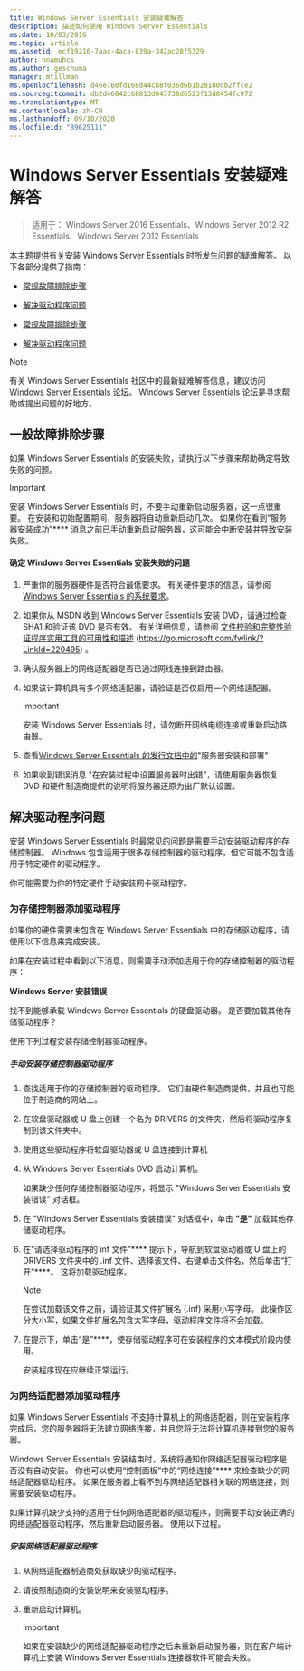 ```yaml
---
title: Windows Server Essentials 安装疑难解答
description: 描述如何使用 Windows Server Essentials
ms.date: 10/03/2016
ms.topic: article
ms.assetid: ecf19216-7aac-4aca-839a-342ac28f5329
author: nnamuhcs
ms.author: geschuma
manager: mtillman
ms.openlocfilehash: d46e760fd168d44cb8f036d6b1b28180db2ffce2
ms.sourcegitcommit: db2d46842c68813d043738d6523f13d8454fc972
ms.translationtype: MT
ms.contentlocale: zh-CN
ms.lasthandoff: 09/10/2020
ms.locfileid: "89625111"
---
```

# <a name="troubleshoot-windows-server-essentials-installation"></a>Windows Server Essentials 安装疑难解答

>适用于： Windows Server 2016 Essentials、Windows Server 2012 R2 Essentials、Windows Server 2012 Essentials

本主题提供有关安装 Windows Server Essentials 时所发生问题的疑难解答。 以下各部分提供了指南：


-   [常规故障排除步骤](Troubleshoot-Windows-Server-Essentials-installation.md#BKMK_GeneralTroubleshootingSteps)

-   [解决驱动程序问题](Troubleshoot-Windows-Server-Essentials-installation.md#BKMK_TroubleshootDrivers)

-   [常规故障排除步骤](Troubleshoot-Windows-Server-Essentials-installation.md#BKMK_GeneralTroubleshootingSteps)

-   [解决驱动程序问题](Troubleshoot-Windows-Server-Essentials-installation.md#BKMK_TroubleshootDrivers)


> [!NOTE]
>  有关 Windows Server Essentials 社区中的最新疑难解答信息，建议访问 [Windows Server Essentials 论坛](/answers/topics/windows-server-essentials.html/threads)。 Windows Server Essentials 论坛是寻求帮助或提出问题的好地方。

##  <a name="general-troubleshooting-steps"></a><a name="BKMK_GeneralTroubleshootingSteps"></a> 一般故障排除步骤
 如果 Windows Server Essentials 的安装失败，请执行以下步骤来帮助确定导致失败的问题。

> [!IMPORTANT]
>  安装 Windows Server Essentials 时，不要手动重新启动服务器，这一点很重要。 在安装和初始配置期间，服务器将自动重新启动几次。 如果你在看到“服务器安装成功”**** 消息之前已手动重新启动服务器，这可能会中断安装并导致安装失败。

#### <a name="to-identify-issues-in-a-failed-installation-of-windows-server-essentials"></a>确定 Windows Server Essentials 安装失败的问题

1.  严重你的服务器硬件是否符合最低要求。 有关硬件要求的信息，请参阅 [Windows Server Essentials 的系统要求](../get-started/system-requirements.md)。

2.  如果你从 MSDN 收到 Windows Server Essentials 安装 DVD，请通过检查 SHA1 和验证该 DVD 是否有效。 有关详细信息，请参阅 [文件校验和完整性验证程序实用工具的可用性和描述](https://go.microsoft.com/fwlink/?LinkId=220495) (https://go.microsoft.com/fwlink/?LinkId=220495) 。

3.  确认服务器上的网络适配器是否已通过网线连接到路由器。

4.  如果该计算机具有多个网络适配器，请验证是否仅启用一个网络适配器。

    > [!IMPORTANT]
    >  安装 Windows Server Essentials 时，请勿断开网络电缆连接或重新启动路由器。

5.  查看[Windows Server Essentials 的发行文档中的](../get-started/release-notes.md)"服务器安装和部署"

6.  如果收到错误消息 "在安装过程中设置服务器时出错"，请使用服务器恢复 DVD 和硬件制造商提供的说明将服务器还原为出厂默认设置。

##  <a name="troubleshoot-driver-issues"></a><a name="BKMK_TroubleshootDrivers"></a> 解决驱动程序问题
 安装 Windows Server Essentials 时最常见的问题是需要手动安装驱动程序的存储控制器。 Windows 包含适用于很多存储控制器的驱动程序，但它可能不包含适用于特定硬件的驱动程序。

 你可能需要为你的特定硬件手动安装网卡驱动程序。

###  <a name="adding-drivers-for-storage-controllers"></a><a name="BKMK_StorageDrivers"></a> 为存储控制器添加驱动程序
 如果你的硬件需要未包含在 Windows Server Essentials 中的存储驱动程序，请使用以下信息来完成安装。

 如果在安装过程中看到以下消息，则需要手动添加适用于你的存储控制器的驱动程序：

 **Windows Server 安装错误**

 找不到能够承载 Windows Server Essentials 的硬盘驱动器。 是否要加载其他存储驱动程序？

 使用下列过程安装存储控制器驱动程序。

##### <a name="to-manually-install-a-storage-controller-driver"></a>手动安装存储控制器驱动程序

1. 查找适用于你的存储控制器的驱动程序。 它们由硬件制造商提供，并且也可能位于制造商的网站上。

2. 在软盘驱动器或 U 盘上创建一个名为 DRIVERS 的文件夹，然后将驱动程序复制到该文件夹中。

3. 使用这些驱动程序将软盘驱动器或 U 盘连接到计算机

4. 从 Windows Server Essentials DVD 启动计算机。

    如果缺少任何存储控制器驱动程序，将显示 "Windows Server Essentials 安装错误" 对话框。

5. 在 "Windows Server Essentials 安装错误" 对话框中，单击 **"是"** 加载其他存储驱动程序。

6. 在“请选择驱动程序的 inf 文件”**** 提示下，导航到软盘驱动器或 U 盘上的 DRIVERS 文件夹中的 .inf 文件、选择该文件、右键单击文件名，然后单击“打开”****。 这将加载驱动程序。

   > [!NOTE]
   >  在尝试加载该文件之前，请验证其文件扩展名 (.inf) 采用小写字母。 此操作区分大小写，如果文件扩展名包含大写字母，驱动程序文件将不会加载。

7. 在提示下，单击“是”****，使存储驱动程序可在安装程序的文本模式阶段内使用。

   安装程序现在应继续正常运行。

###  <a name="adding-drivers-for-network-adapters"></a><a name="BKMK_AddingNICdrivers"></a> 为网络适配器添加驱动程序
 如果 Windows Server Essentials 不支持计算机上的网络适配器，则在安装程序完成后，您的服务器将无法建立网络连接，并且您将无法将计算机连接到您的服务器。

 Windows Server Essentials 安装结束时，系统将通知你网络适配器驱动程序是否没有自动安装。 你也可以使用“控制面板”中的“网络连接”**** 来检查缺少的网络适配器驱动程序。 如果在服务器上看不到与网络适配器相关联的网络连接，则需要安装驱动程序。

 如果计算机缺少支持的适用于任何网络适配器的驱动程序，则需要手动安装正确的网络适配器驱动程序，然后重新启动服务器。 使用以下过程。

##### <a name="to-install-a-network-adapter-driver"></a>安装网络适配器驱动程序

1.  从网络适配器制造商处获取缺少的驱动程序。

2.  请按照制造商的安装说明来安装驱动程序。

3.  重新启动计算机。

    > [!IMPORTANT]
    >  如果在安装缺少的网络适配器驱动程序之后未重新启动服务器，则在客户端计算机上安装 Windows Server Essentials 连接器软件可能会失败。